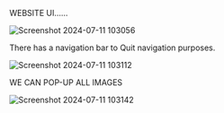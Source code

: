 
<P>WEBSITE UI......</P>

![Screenshot 2024-07-11 103056](https://github.com/user-attachments/assets/942cefa0-9707-45ea-9542-4d46214ab8d0)

<P> There has a navigation bar to Quit navigation purposes. </P>

![Screenshot 2024-07-11 103112](https://github.com/user-attachments/assets/a3b369ce-4f40-4c90-9a00-ec9c1cddf65b)

<P>WE CAN POP-UP ALL IMAGES </P>

![Screenshot 2024-07-11 103142](https://github.com/user-attachments/assets/c1b01087-ec00-4f11-b1c9-b785c4f84aa2)
